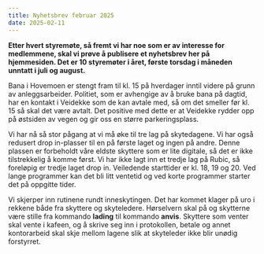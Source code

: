 ```yaml
---
title: Nyhetsbrev februar 2025
date: 2025-02-11
---
```


**Etter hvert styremøte, så fremt vi har noe som er av interesse for
medlemmene, skal vi prøve å publisere et nyhetsbrev her på hjemmesiden.
Det er 10 styremøter i året, første torsdag i måneden unntatt i juli og
august.**

Bana i Hovemoen er stengt fram til kl. 15 på hverdager inntil videre på
grunn av anleggsarbeider. Politiet, som er avhengige av å bruke bana på
dagtid, har en kontakt i Veidekke som de kan avtale med, så om det
smeller før kl. 15 så skal det være avtalt. Det positive med dette er at
Veidekke rydder opp på østsiden av vegen og gir oss en større
parkeringsplass.

Vi har nå så stor pågang at vi må øke til tre lag på skytedagene. Vi har
også redusert drop in-plasser til en på første laget og ingen på andre.
Denne plassen er forbeholdt våre eldste skyttere som er lite digitale,
så det er ikke tilstrekkelig å komme først. Vi har ikke lagt inn et
tredje lag på Rubic, så foreløpig er tredje laget drop in. Veiledende
starttider er kl. 18, 19 og 20. Ved lange programmer kan det bli litt
ventetid og ved korte programmer starter det på oppgitte tider.

Vi skjerper inn rutinene rundt inneskytingen. Det har kommet klager på
uro i rekkene både fra skyttere og skyteledere. Hørselvern skal på og
skytterne være stille fra kommando **lading** til kommando **anvis**.
Skyttere som venter skal vente i kafeen, og å skrive seg inn i
protokollen, betale og annet kontorarbeid skal skje mellom lagene slik
at skyteleder ikke blir unødig forstyrret.
